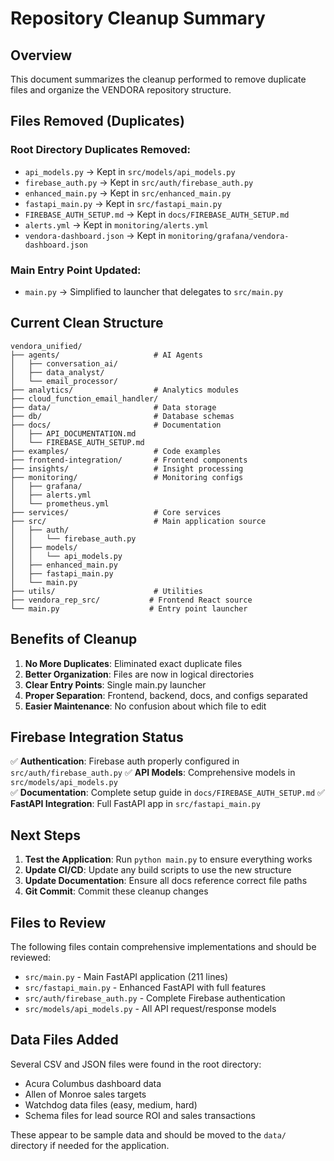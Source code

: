 # Repository Cleanup Summary

## Overview
This document summarizes the cleanup performed to remove duplicate files and organize the VENDORA repository structure.

## Files Removed (Duplicates)

### Root Directory Duplicates Removed:
- `api_models.py` → Kept in `src/models/api_models.py`
- `firebase_auth.py` → Kept in `src/auth/firebase_auth.py`
- `enhanced_main.py` → Kept in `src/enhanced_main.py`
- `fastapi_main.py` → Kept in `src/fastapi_main.py`
- `FIREBASE_AUTH_SETUP.md` → Kept in `docs/FIREBASE_AUTH_SETUP.md`
- `alerts.yml` → Kept in `monitoring/alerts.yml`
- `vendora-dashboard.json` → Kept in `monitoring/grafana/vendora-dashboard.json`

### Main Entry Point Updated:
- `main.py` → Simplified to launcher that delegates to `src/main.py`

## Current Clean Structure

```
vendora_unified/
├── agents/                     # AI Agents
│   ├── conversation_ai/
│   ├── data_analyst/
│   └── email_processor/
├── analytics/                  # Analytics modules
├── cloud_function_email_handler/
├── data/                       # Data storage
├── db/                         # Database schemas
├── docs/                       # Documentation
│   ├── API_DOCUMENTATION.md
│   └── FIREBASE_AUTH_SETUP.md
├── examples/                   # Code examples
├── frontend-integration/       # Frontend components
├── insights/                   # Insight processing
├── monitoring/                 # Monitoring configs
│   ├── grafana/
│   ├── alerts.yml
│   └── prometheus.yml
├── services/                   # Core services
├── src/                        # Main application source
│   ├── auth/
│   │   └── firebase_auth.py
│   ├── models/
│   │   └── api_models.py
│   ├── enhanced_main.py
│   ├── fastapi_main.py
│   └── main.py
├── utils/                      # Utilities
├── vendora_rep_src/           # Frontend React source
└── main.py                    # Entry point launcher
```

## Benefits of Cleanup

1. **No More Duplicates**: Eliminated exact duplicate files
2. **Better Organization**: Files are now in logical directories
3. **Clear Entry Points**: Single main.py launcher
4. **Proper Separation**: Frontend, backend, docs, and configs separated
5. **Easier Maintenance**: No confusion about which file to edit

## Firebase Integration Status

✅ **Authentication**: Firebase auth properly configured in `src/auth/firebase_auth.py`
✅ **API Models**: Comprehensive models in `src/models/api_models.py`  
✅ **Documentation**: Complete setup guide in `docs/FIREBASE_AUTH_SETUP.md`
✅ **FastAPI Integration**: Full FastAPI app in `src/fastapi_main.py`

## Next Steps

1. **Test the Application**: Run `python main.py` to ensure everything works
2. **Update CI/CD**: Update any build scripts to use the new structure
3. **Update Documentation**: Ensure all docs reference correct file paths
4. **Git Commit**: Commit these cleanup changes

## Files to Review

The following files contain comprehensive implementations and should be reviewed:

- `src/main.py` - Main FastAPI application (211 lines)
- `src/fastapi_main.py` - Enhanced FastAPI with full features
- `src/auth/firebase_auth.py` - Complete Firebase authentication
- `src/models/api_models.py` - All API request/response models

## Data Files Added

Several CSV and JSON files were found in the root directory:
- Acura Columbus dashboard data
- Allen of Monroe sales targets
- Watchdog data files (easy, medium, hard)
- Schema files for lead source ROI and sales transactions

These appear to be sample data and should be moved to the `data/` directory if needed for the application.